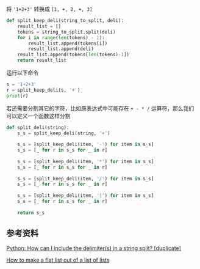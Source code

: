 将 `'1+2+3'` 转换成 `[1, +, 2, +, 3]`

```python
def split_keep_deli(string_to_split, deli):  
    result_list = []  
    tokens = string_to_split.split(deli)  
    for i in range(len(tokens) - 1):  
        result_list.append(tokens[i])  
        result_list.append(deli)  
    result_list.append(tokens[len(tokens)-1])  
    return result_list
```

运行以下命令
```python
s = '1+2+3'
r = split_keep_deli(s, '+')
print(r)
```

若还需要分割其它的字符，比如原表达式中可能存在 `+ - * /` 运算符，那么我们可以定义一个函数这样分割

```python
def split_deli(string):  
    s_s = split_keep_deli(string, '+')  
  
    s_s = [split_keep_deli(item, '-') for item in s_s]  
    s_s = [_ for r in s_s for _ in r]  
  
    s_s = [split_keep_deli(item, '*') for item in s_s]  
    s_s = [_ for r in s_s for _ in r]  
  
    s_s = [split_keep_deli(item, '/') for item in s_s]  
    s_s = [_ for r in s_s for _ in r]  
  
    s_s = [split_keep_deli(item, '|') for item in s_s]  
    s_s = [_ for r in s_s for _ in r]  
  
    return s_s
```

## 参考资料
[Python: How can I include the delimiter(s) in a string split? [duplicate]](https://stackoverflow.com/questions/21208223/python-how-can-i-include-the-delimiters-in-a-string-split)

[How to make a flat list out of a list of lists](https://stackoverflow.com/questions/952914/how-to-make-a-flat-list-out-of-a-list-of-lists)